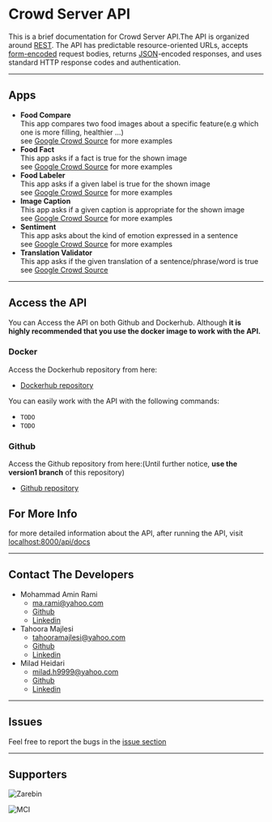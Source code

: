 # Crowd Server API

This is a brief documentation for Crowd Server API.The API is organized around [REST](https://en.wikipedia.org/wiki/Representational_state_transfer). The API has predictable resource-oriented URLs, accepts [form-encoded](https://en.wikipedia.org/wiki/POST_(HTTP)#Use_for_submitting_web_forms) request bodies, returns [JSON](https://www.json.org/json-en.html)-encoded responses, and uses standard HTTP response codes and authentication.     

---         
## Apps
- **Food Compare**      
    This app compares two food images about a specific feature(e.g which one is more filling, healthier ...)        
    see [Google Crowd Source](https://crowdsource.google.com/csf/?hl=en#/contribute/food_compare) for more examples         
- **Food Fact**         
    This app asks if a fact is true for the shown image     
    see [Google Crowd Source](https://crowdsource.google.com/csf/?hl=en#/contribute/food_facts) for more examples           
- **Food Labeler**          
    This app asks if a given label is true for the shown image       
    see [Google Crowd Source](https://crowdsource.google.com/csf/?hl=en#/contribute/food_labeler) for more examples      
- **Image Caption**             
    This app asks if a given caption is appropriate for the shown image             
    see [Google Crowd Source](https://crowdsource.google.com/cs/contribute/image-caption/en) for more examples 
- **Sentiment**         
    This app asks about the kind of emotion expressed in a sentence          
    see [Google Crowd Source](https://crowdsource.google.com/) for more examples  
- **Translation Validator**             
    This app asks if the given translation of a sentence/phrase/word is true            
    see [Google Crowd Source](https://crowdsource.google.com/) 

---             
## Access the API                        
You can Access the API on both Github and Dockerhub. Although **it is highly recommended that you use the docker image to work with the API.**                  

### Docker
Access the Dockerhub repository from here:               
- [Dockerhub repository]()     
     
You can easily work with the API with the following commands:
- `TODO`
- `TODO`

### Github
Access the Github repository from here:(Until further notice, **use the version1 branch** of this repository)
- [Github repository](https://github.com/Zarebin/nextgen-py-4/tree/main/crowd-server)

## For More Info 
for more detailed information about the API, after running the API, visit [localhost:8000/api/docs](localhost:8000/api/docs)

---
## Contact The Developers
- Mohammad Amin Rami
    - ma.rami@yahoo.com
    - [Github](https://github.com/amin-rami)
    - [Linkedin](https://www.linkedin.com/in/mohammad-amin-rami/)
- Tahoora Majlesi
    - tahooramajlesi@yahoo.com
    - [Github](https://github.com/Tahoora78)
    - [Linkedin](https://www.linkedin.com/in/tahoora-majlesi/)
- Milad Heidari         
    - milad.h9999@yahoo.com
    - [Github](https://github.com/M-Heidari2000)
    - [Linkedin](https://www.linkedin.com/in/milad-heidari-244314207/)

---
## Issues
Feel free to report the bugs in the [issue section](https://github.com/Zarebin/nextgen-py-4/issues)

---
## Supporters

![Zarebin](https://appsget.ir/wp-content/uploads/2021/07/zarebin-appsget.ir_.jpg)


![MCI](https://randeno.com/blog/wp-content/uploads/2022/05/hamrah-e-aval-ussd-codes.jpg)